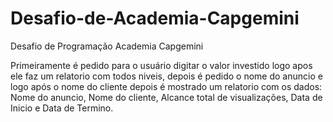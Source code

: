 # Desafio-de-Academia-Capgemini
Desafio de Programação  Academia Capgemini

Primeiramente é pedido para o usuário digitar o valor investido logo apos ele faz um relatorio com todos niveis, depois é pedido o nome do anuncio e logo após o nome do cliente depois é mostrado um relatorio com os dados: Nome do anuncio, Nome do cliente, Alcance total de visualizações, Data de Inicio e Data de Termino.
